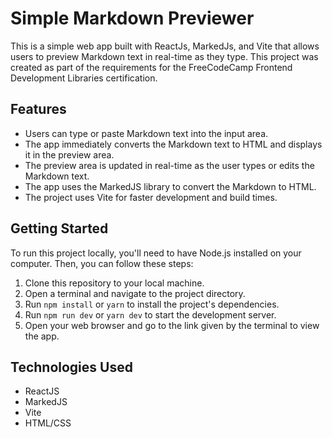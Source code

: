 # Simple Markdown Previewer
This is a simple web app built with ReactJs, MarkedJs, and Vite that allows users to preview Markdown text in real-time as they type. This project was created as part of the requirements for the FreeCodeCamp Frontend Development Libraries certification.

## Features
- Users can type or paste Markdown text into the input area.
- The app immediately converts the Markdown text to HTML and displays it in the preview area.
- The preview area is updated in real-time as the user types or edits the Markdown text.
- The app uses the MarkedJS library to convert the Markdown to HTML.
- The project uses Vite for faster development and build times.


## Getting Started
To run this project locally, you'll need to have Node.js installed on your computer. 
Then, you can follow these steps:

1. Clone this repository to your local machine.
1. Open a terminal and navigate to the project directory.
1. Run `npm install` or `yarn` to install the project's dependencies.
1. Run `npm run dev` or `yarn dev` to start the development server.
1. Open your web browser and go to the link given by the terminal to view the app.

## Technologies Used
- ReactJS
- MarkedJS
- Vite
- HTML/CSS
